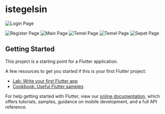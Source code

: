 # istegelsin

![Login Page](https://i.hizliresim.com/dzjb5fj.jpg)


![Register Page](https://i.hizliresim.com/c1m2lij.jpg)
![Main Page](https://www.hizliresim.com/99hzq9r.jpg)
![Temel Page](https://i.hizliresim.com/88fpe82.jpg)
![Temel Page](https://i.hizliresim.com/7t89koy.jpg)
![Sepet Page](https://i.hizliresim.com/b6g8d8o.jpg)

## Getting Started

This project is a starting point for a Flutter application.

A few resources to get you started if this is your first Flutter project:

- [Lab: Write your first Flutter app](https://flutter.dev/docs/get-started/codelab)
- [Cookbook: Useful Flutter samples](https://flutter.dev/docs/cookbook)

For help getting started with Flutter, view our
[online documentation](https://flutter.dev/docs), which offers tutorials,
samples, guidance on mobile development, and a full API reference.
